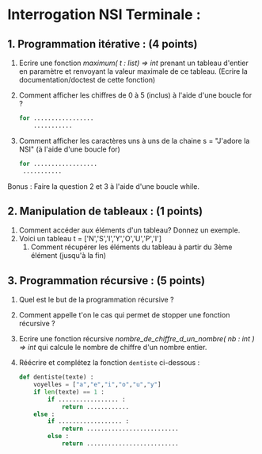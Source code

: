 # Interrogation NSI Terminale : 

## 1. Programmation itérative : (4 points)

1. Ecrire une fonction *maximum( t : list) => int* prenant un tableau d'entier en paramètre et renvoyant la valeur maximale de ce tableau. (Ecrire la documentation/doctest de cette fonction)

2. Comment afficher les chiffres de 0 à 5 (inclus) à l'aide d'une boucle for ?

   ```python
   for .................
       ...........
   ```

3. Comment afficher les caractères uns à uns de la chaine s = "J'adore la NSI" (à l'aide d'une boucle for)

   ```python
   for ..................
   	...........
   ```

Bonus : Faire la question 2 et 3 à l'aide d'une boucle while.

## 2. Manipulation de tableaux : (1 points)

1. Comment accéder aux éléments d'un tableau? Donnez un exemple.
2. Voici un tableau t = ['N','S','I','Y','O','U','P','I']
   1. Comment récupérer les éléments du tableau à partir du 3ème élément (jusqu'à la fin) 

## 3. Programmation récursive : (5 points)

1. Quel est le but de la programmation récursive ?
2. Comment appelle t'on le cas qui permet de stopper une fonction récursive ?
3. Ecrire une fonction récursive *nombre_de_chiffre_d_un_nombre( nb : int ) => int* qui calcule le nombre de chiffre d'un nombre entier.

4. Réécrire et complétez la fonction `dentiste` ci-dessous :  

   ```python
   def dentiste(texte) :
       voyelles = ["a","e","i","o","u","y"]
       if len(texte) == 1 :
           if ................. :
               return ............
       else :
           if .................. :
               return ..........................
           else :
               return ..........................
   ```
